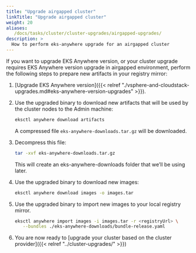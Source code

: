 ```yaml
---
title: "Upgrade airgapped cluster"
linkTitle: "Upgrade airgapped cluster"
weight: 20
aliases:
   /docs/tasks/cluster/cluster-upgrades/airgapped-upgrades/
description: >
  How to perform eks-anywhere upgrade for an airgapped cluster
---
```

If you want to upgrade EKS Anywhere version, or your cluster upgrade requires EKS Anywhere version upgrade in airgapped environment, perform the following steps to prepare new artifacts in your registry mirror:

1. [Upgrade EKS Anywhere version]({{< relref "./vsphere-and-cloudstack-upgrades.md#eks-anywhere-version-upgrades" >}}).

1. Use the upgraded binary to download new artifacts that will be used by the cluster nodes to the Admin machine:
   ```bash
   eksctl anywhere download artifacts
   ```
   A compressed file `eks-anywhere-downloads.tar.gz` will be downloaded.

1. Decompress this file:
   ```bash
   tar -xvf eks-anywhere-downloads.tar.gz
   ```
   This will create an eks-anywhere-downloads folder that we’ll be using later.

1. Use the upgraded binary to download new images:
   ```bash
   eksctl anywhere download images -o images.tar
   ```

1. Use the upgraded binary to import new images to your local registry mirror.
   ```bash
   eksctl anywhere import images -i images.tar -r <registryUrl> \
      --bundles ./eks-anywhere-downloads/bundle-release.yaml
   ```
1. You are now ready to [upgrade your cluster based on the cluster provider]({{< relref "../cluster-upgrades/" >}})